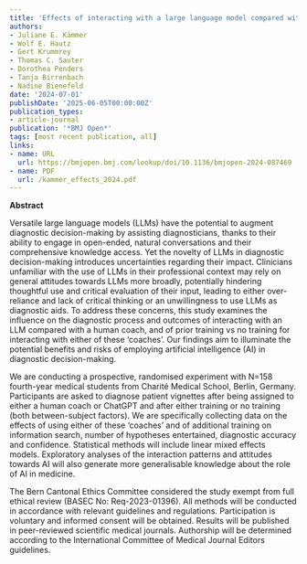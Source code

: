 ```yaml
---
title: 'Effects of interacting with a large language model compared with a human coach on the clinical diagnostic process and outcomes among fourth-year medical students: study protocol for a prospective, randomised experiment using patient vignettes'
authors:
- Juliane E. Kämmer
- Wolf E. Hautz
- Gert Krummrey
- Thomas C. Sauter
- Dorothea Penders
- Tanja Birrenbach
- Nadine Bienefeld
date: '2024-07-01'
publishDate: '2025-06-05T00:00:00Z'
publication_types:
- article-journal
publication: '*BMJ Open*'
tags: [most recent publication, all]
links:
- name: URL
  url: https://bmjopen.bmj.com/lookup/doi/10.1136/bmjopen-2024-087469
- name: PDF
  url: /kammer_effects_2024.pdf
---
```


**Abstract**

Versatile large language models (LLMs) have the potential to augment diagnostic decision-making by assisting diagnosticians, thanks to their ability to engage in open-ended, natural conversations and their comprehensive knowledge access. Yet the novelty of LLMs in diagnostic decision-making introduces uncertainties regarding their impact. Clinicians unfamiliar with the use of LLMs in their professional context may rely on general attitudes towards LLMs more broadly, potentially hindering thoughtful use and critical evaluation of their input, leading to either over-reliance and lack of critical thinking or an unwillingness to use LLMs as diagnostic aids. To address these concerns, this study examines the influence on the diagnostic process and outcomes of interacting with an LLM compared with a human coach, and of prior training vs no training for interacting with either of these ‘coaches’. Our findings aim to illuminate the potential benefits and risks of employing artificial intelligence (AI) in diagnostic
decision-making.

We are conducting a prospective, randomised experiment with N=158 fourth-year medical students from Charité Medical School, Berlin, Germany. Participants are asked to diagnose patient vignettes after being assigned to either a human coach or ChatGPT and after either training or no training (both between-subject factors). We are specifically collecting data on the effects
of using either of these ‘coaches’ and of additional training on information search, number of hypotheses entertained, diagnostic accuracy and confidence. Statistical methods will include linear mixed effects models. Exploratory analyses of the interaction patterns and attitudes towards AI will also generate more generalisable knowledge about the role of AI in medicine.

The Bern Cantonal Ethics Committee considered the study exempt from full ethical review (BASEC No: Req-2023-01396). All methods will be conducted in accordance with relevant guidelines and regulations. Participation is voluntary and informed consent will be obtained. Results will be published in peer-reviewed scientific medical journals. Authorship will be determined according to the International Committee of Medical Journal Editors guidelines.